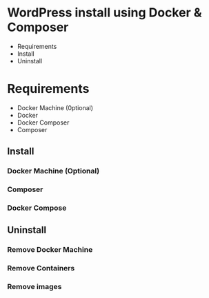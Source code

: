 <!--  From the video: https://youtu.be/Pkf2P8JCKHw -->

# WordPress install using Docker & Composer

* Requirements
* Install
* Uninstall

# Requirements

* Docker Machine (0ptional)
* Docker
* Docker Composer
* Composer

## Install

### Docker Machine (Optional)

### Composer

### Docker Compose

## Uninstall

### Remove Docker Machine

### Remove Containers

### Remove images

